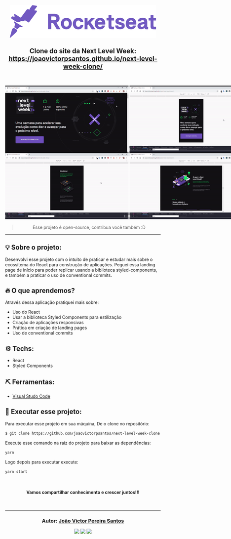 <h2 align="center">

<img src="assets_readme/rocketseat_logo.png">
<br/><br/>
Clone do site da Next Level Week:
<a href="https://joaovictorpsantos.github.io/next-level-week-clone/">https://joaovictorpsantos.github.io/next-level-week-clone/</a><br/><br/>

<br/>
<div style="display:flex">
<img src="assets_readme/video1.gif" width="400px">
<img src="assets_readme/video2.gif" style="margin-left:3px"  width="400px">
</div>
<div style="display:flex">
<img src="assets_readme/video3.gif" width="400px">
<img src="assets_readme/video4.gif" style="margin-left:3px" width="400px">
</div>
</h2>

<blockquote align="center">
  Esse projeto é open-source, contribua você também :D
</blockquote>

<hr/>

## 💡 Sobre o projeto:

Desenvolvi esse projeto com o intuito de praticar e estudar mais sobre o ecossitema do React para construção de aplicações. Peguei essa landing page de início para poder replicar usando a biblioteca styled-components, e também a praticar o uso de conventional commits.

## 🔥 O que aprendemos?

Através dessa aplicação pratiquei mais sobre:

- Uso do React
- Usar a biblioteca Styled Components para estilização
- Criação de aplicações responsivas
- Prática em criação de landing pages
- Uso de conventional commits

## ⚙️ Techs:

- React
- Styled Components

## ⛏ Ferramentas:

- [Visual Studo Code](https://code.visualstudio.com/download)

## 🏁 Executar esse projeto:

Para executar esse projeto em sua máquina,
De o clone no repositório:

```bash
$ git clone https://github.com/joaovictorpsantos/next-level-week-clone.git
```

Execute esse comando na raiz do projeto para baixar as dependências:

```bash
yarn
```

Logo depois para executar execute:

```bash
yarn start
```

<br/>

<h4 align="center">
  Vamos compartilhar conhecimento e crescer juntos!!!
</h4>

<br/>

---

<h3 align="center">
Autor: <a alt="João Victor Pereira Santos" href="https://github.com/joaovictorpsantos">João Victor Pereira Santos</a>
</h3>

<p align="center">

  <a alt="João Victor Pereira Santos Linkedin" href="https://www.linkedin.com/in/joao-victor-pereira-santos//">
    <img src="https://img.shields.io/badge/LinkedIn-Jo%C3%A3o%20Victor%20Pereira%20Santos-blue?logo=linkedin"/></a>
  <a alt="João Victor Pereira Santos GitHub" href="https://github.com/joaovictorpsantos">
  <img src="https://img.shields.io/badge/GitHub-joaovictorpsantos-lightgrey?logo=github"/></a>
 <a alt="João Victor Pereira Santos Twitter" href="https://twitter.com/_joaovictorps">
  <img src="https://img.shields.io/badge/Twitter-__joaovictorps-blue?logo=twitter"/></a>

</p>
